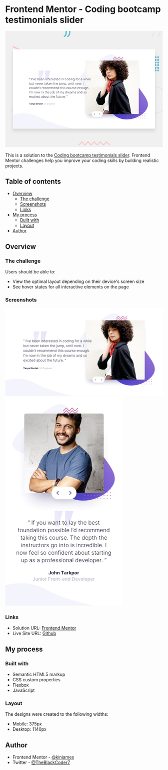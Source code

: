 # Frontend Mentor - Coding bootcamp testimonials slider

![Design preview for the Coding bootcamp testimonials slider coding challenge](./design/desktop-preview.jpg)

This is a solution to the [Coding bootcamp testimonials slider](https://www.frontendmentor.io/challenges/coding-bootcamp-testimonials-slider-4FNyLA8JL/hub/coding-bootcamp-testimonials-slider-8koSTSOpCa). Frontend Mentor challenges help you improve your coding skills by building realistic projects.

## Table of contents

- [Overview](#overview)
  - [The challenge](#the-challenge)
  - [Screenshots](#screenshots)
  - [Links](#links)
- [My process](#my-process)
  - [Built with](#built-with)
  - [Layout](#layout)
- [Author](#author)

## Overview

### The challenge

Users should be able to:

- View the optimal layout depending on their device's screen size
- See hover states for all interactive elements on the page

### Screenshots

![Desktop Design](./design/desktop-design-slide-1.jpg)
![Mobile Design](./design/mobile-design-slide-2.jpg)

### Links

- Solution URL: [Frontend Mentor](https://www.frontendmentor.io/solutions/sunnyside-agency-_x0lc5X_IA)
- Live Site URL: [Github](https://kinjames.github.io/bootcamp-testimonials/)

## My process

### Built with

- Semantic HTML5 markup
- CSS custom properties
- Flexbox
- JavaScript

### Layout

The designs were created to the following widths:

- Mobile: 375px
- Desktop: 1140px

## Author

- Frontend Mentor - [@kinjames](https://www.frontendmentor.io/profile/kinjames)
- Twitter - [@TheBlackCoder7](https://twitter.com/TheBlackCoder7)
